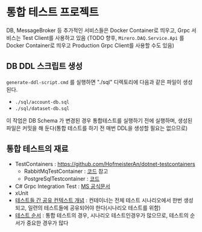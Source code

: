 ﻿# 통합 테스트 프로젝트 

DB, MessageBroker 등 추가적인 서비스들은 Docker Container로 띄우고, Grpc 서비스는 Test Client를 사용하고 있음
(TODO 향후, `Mirero.DAQ.Service.Api` 를 Docker Container로 띄우고 Production Grpc Client를 사용할 수도 있음)

## DB DDL 스크립트 생성 

`generate-ddl-script.cmd` 를 실행하면 "./sql" 디렉토리에 다음과 같은 파일이 생성된다. 

- `./sql/account-db.sql` 
- `./sql/dataset-db.sql` 

이 작업은 DB Schema 가 변경된 경우 통합테스트를 실행하기 전에 실행하며, 
생성된 파일은 커밋을 해 둔다(통합 테스트를 하기 전 매번 DDL을 생성할 필요는 없으므로)


## 통합 테스트의 재료

- TestContainers : https://github.com/HofmeisterAn/dotnet-testcontainers
   - RabbitMqTestContainer : [코드](https://github.com/HofmeisterAn/dotnet-testcontainers/blob/develop/src/DotNet.Testcontainers/Containers/Modules/MessageBrokers/RabbitMqTestcontainer.cs) 참고
   - PostgreSqlTestcontainer : [코드](https://github.com/HofmeisterAn/dotnet-testcontainers/blob/develop/src/DotNet.Testcontainers/Containers/Modules/Databases/PostgreSqlTestcontainer.cs)
- C# Grpc Integration Test : [MS 공식문서](https://docs.microsoft.com/en-us/aspnet/core/grpc/test-services?view=aspnetcore-6.0#integration-test-grpc-services)
- xUnit
 - [테스트들 간 공유 컨텍스트 개념](https://xunit.net/docs/shared-context) : 컨테이너는 전체 테스트 시나리오에서 한번 생성되고, 일련의 테스트들에 공유되어야 한다(시나리오 테스트를 위함)
 - [테스트 순서](https://stackoverflow.com/questions/9210281/how-to-set-the-test-case-sequence-in-xunit) : 통합 테스트의 경우, 시나리오 테스트인경우가 많으므로, 테스트의 순서가 중요한 경우가 많다

